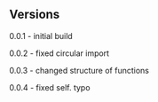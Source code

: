 ## Versions

0.0.1 - initial build

0.0.2 - fixed circular import

0.0.3 - changed structure of functions

0.0.4 - fixed self. typo